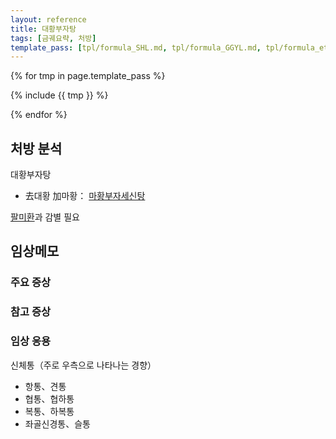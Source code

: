 ```yaml
---
layout: reference
title: 대황부자탕
tags: [금궤요략, 처방]
template_pass: [tpl/formula_SHL.md, tpl/formula_GGYL.md, tpl/formula_etc.md]
---
```


{% for tmp in page.template_pass %}

{% include {{ tmp }} %}

{% endfor %}

## 처방 분석

대황부자탕
* 去대황 加마황： [마황부자세신탕]({{site.formulaurl}}/마황부자세신탕)

[팔미환]({{site.formulaurl}}/팔미환)과 감별 필요

## 임상메모



### 주요 증상


### 참고 증상


### 임상 응용

신체통（주로 우측으로 나타나는 경향）
* 항통、견통
* 협통、협하통
* 복통、하복통
* 좌골신경통、슬통
